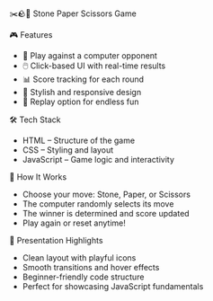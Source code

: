 ✂️🪨📄 Stone Paper Scissors Game

🎮 Features
- 🤖 Play against a computer opponent
- 🖱️ Click-based UI with real-time results
- 📊 Score tracking for each round
- 🎨 Stylish and responsive design
- 🔁 Replay option for endless fun


🛠️ Tech Stack
- HTML – Structure of the game
- CSS – Styling and layout
- JavaScript – Game logic and interactivity

🚀 How It Works
- Choose your move: Stone, Paper, or Scissors
- The computer randomly selects its move
- The winner is determined and score updated
- Play again or reset anytime!

  
📸 Presentation Highlights
- Clean layout with playful icons
- Smooth transitions and hover effects
- Beginner-friendly code structure
- Perfect for showcasing JavaScript fundamentals
